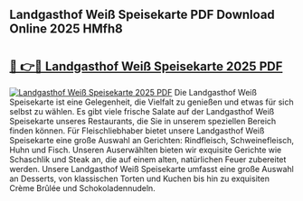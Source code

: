 ## Landgasthof Weiß Speisekarte PDF Download Online 2025 HMfh8

# <h2><a href="http://gcb12n3.nevu.top/?p=Landgasthof+Wei%c3%9f+Speisekarte">🔗 👉🔴 Landgasthof Weiß Speisekarte 2025 PDF</a></h2>

[![Landgasthof Weiß Speisekarte 2025 PDF](https://i.imgur.com/dBaPXMq.png)](http://gcb12n3.nevu.top/?p=Landgasthof+Wei%c3%9f+Speisekarte)
Die Landgasthof Weiß Speisekarte ist eine Gelegenheit, die Vielfalt zu genießen und etwas für sich selbst zu wählen. Es gibt viele frische Salate auf der Landgasthof Weiß Speisekarte unseres Restaurants, die Sie in unserem speziellen Bereich finden können. Für Fleischliebhaber bietet unsere Landgasthof Weiß Speisekarte eine große Auswahl an Gerichten: Rindfleisch, Schweinefleisch, Huhn und Fisch. Unseren Auserwählten bieten wir exquisite Gerichte wie Schaschlik und Steak an, die auf einem alten, natürlichen Feuer zubereitet werden. Unsere Landgasthof Weiß Speisekarte umfasst eine große Auswahl an Desserts, von klassischen Torten und Kuchen bis hin zu exquisiten Crème Brûlée und Schokoladennudeln.
